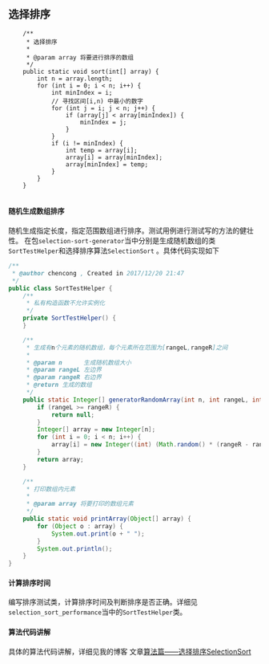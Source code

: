 ## 选择排序
```
    /**
     * 选择排序
     *
     * @param array 将要进行排序的数组
     */
    public static void sort(int[] array) {
        int n = array.length;
        for (int i = 0; i < n; i++) {
            int minIndex = i;
            // 寻找区间[i,n) 中最小的数字
            for (int j = i; j < n; j++) {
                if (array[j] < array[minIndex]) {
                    minIndex = j;
                }
            }
            if (i != minIndex) {
                int temp = array[i];
                array[i] = array[minIndex];
                array[minIndex] = temp;
            }
        }
    }
    
```
#### 随机生成数组排序
随机生成指定长度，指定范围数组进行排序。测试用例进行测试写的方法的健壮性。
在包`selection-sort-generator`当中分别是生成随机数组的类`SortTestHelper`和选择排序算法`SelectionSort` 。具体代码实现如下

```java
/**
 * @author chencong , Created in 2017/12/20 21:47
 */
public class SortTestHelper {
    /**
     * 私有构造函数不允许实例化
     */
    private SortTestHelper() {
    }

    /**
     * 生成有n个元素的随机数组，每个元素所在范围为[rangeL,rangeR]之间
     *
     * @param n      生成随机数组大小
     * @param rangeL 左边界
     * @param rangeR 右边界
     * @return 生成的数组
     */
    public static Integer[] generatorRandomArray(int n, int rangeL, int rangeR) {
        if (rangeL >= rangeR) {
            return null;
        }
        Integer[] array = new Integer[n];
        for (int i = 0; i < n; i++) {
            array[i] = new Integer((int) (Math.random() * (rangeR - rangeL + 1) + rangeL));
        }
        return array;
    }

    /**
     * 打印数组内元素
     *
     * @param array 将要打印的数组元素
     */
    public static void printArray(Object[] array) {
        for (Object o : array) {
            System.out.print(o + " ");
        }
        System.out.println();
    }
}

```

#### 计算排序时间
编写排序测试类，计算排序时间及判断排序是否正确。详细见`selection_sort_performance`当中的`SortTestHelper`类。

#### 算法代码讲解
具体的算法代码讲解，详细见我的博客 文章[算法篇——选择排序SelectionSort](https://ccoder.cc/2017/12/20/selection-sort/)